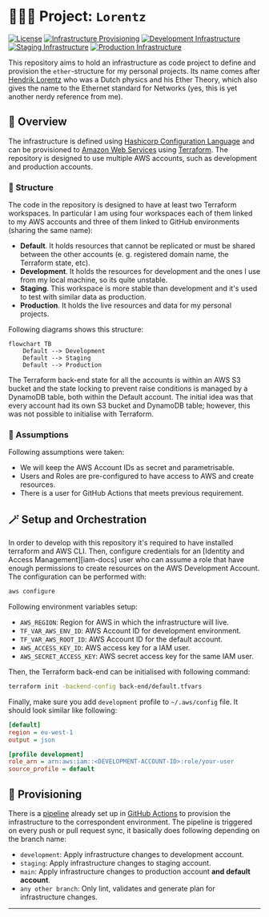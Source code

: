 # 🧑🏽‍💻 Project: `Lorentz`

[![License](https://img.shields.io/badge/License-BSD_3--Clause-blue.svg)](https://opensource.org/licenses/BSD-3-Clause) [![Infrastructure Provisioning](https://github.com/zatarain/lorentz/actions/workflows/provisioning.yml/badge.svg)](https://github.com/zatarain/lorentz/actions/workflows/provisioning.yml) [![Development Infrastructure](https://badgen.net/github/checks/zatarain/lorentz/development?label=Development&icon=terraform)](https://github.com/zatarain/lorentz/actions/workflows/provisioning.yml) [![Staging Infrastructure](https://badgen.net/github/checks/zatarain/lorentz/staging?label=Staging&icon=terraform)](https://github.com/zatarain/lorentz/actions/workflows/provisioning.yml)
[![Production Infrastructure](https://badgen.net/github/checks/zatarain/lorentz?label=Production&icon=terraform)](https://github.com/zatarain/lorentz/actions/workflows/provisioning.yml)

This repository aims to hold an infrastructure as code project to define and provision the `ether`-structure for my personal projects. Its name comes after [Hendrik Lorentz][hendrik-lorentz] who was a Dutch physics and his Ether Theory, which also gives the name to the Ethernet standard for Networks (yes, this is yet another nerdy reference from me).

## 🔭 Overview

The infrastructure is defined using [Hashicorp Configuration Language][hcl-docs] and can be provisioned to [Amazon Web Services][aws-docs] using [Terraform][terraform]. The repository is designed to use multiple AWS accounts, such as development and production accounts.

### 🧩 Structure

The code in the repository is designed to have at least two Terraform workspaces. In particular I am using four workspaces each of them linked to my AWS accounts and three of them linked to GitHub environments (sharing the same name):

* **Default**. It holds resources that cannot be replicated or must be shared between the other accounts (e. g. registered domain name, the Terraform state, etc).
* **Development**. It holds the resources for development and the ones I use from my local machine, so its quite unstable.
* **Staging**. This workspace is more stable than development and it's used to test with similar data as production.
* **Production**. It holds the live resources and data for my personal projects.

Following diagrams shows this structure:

```mermaid
flowchart TB
    Default --> Development
    Default --> Staging
    Default --> Production
```

The Terraform back-end state for all the accounts is within an AWS S3 bucket and the state locking to prevent raise conditions is managed by a DynamoDB table, both within the Default account. The initial idea was that every account had its own S3 bucket and DynamoDB table; however, this was not possible to initialise with Terraform.

### 💭 Assumptions

Following assumptions were taken:

* We will keep the AWS Account IDs as secret and parametrisable.
* Users and Roles are pre-configured to have access to AWS and create resources.
* There is a user for GitHub Actions that meets previous requirement.

## 🪄 Setup and Orchestration

In order to develop with this repository it's required to have installed terraform and AWS CLI. Then, configure credentials for an [Identity and Access Management][iam-docs] user who can assume a role that have  enough permissions to create resources on the AWS Development Account. The configuration can be performed with:

```sh
aws configure
```

Following environment variables setup:

* `AWS_REGION`: Region for AWS in which the infrastructure will live.
* `TF_VAR_AWS_ENV_ID`: AWS Account ID for development environment.
* `TF_VAR_AWS_ROOT_ID`: AWS Account ID for the default account.
* `AWS_ACCESS_KEY_ID`: AWS access key for a IAM user.
* `AWS_SECRET_ACCESS_KEY`: AWS secret access key for the same IAM user.

Then, the Terraform back-end can be initialised with following command:

```sh
terraform init -backend-config back-end/default.tfvars
```

Finally, make sure you add `development` profile to `~/.aws/config` file. It should look similar like following:

```ini
[default]
region = eu-west-1
output = json

[profile development]
role_arn = arn:aws:iam::<DEVELOPMENT-ACCOUNT-ID>:role/your-user
source_profile = default
```

## 🚀 Provisioning

There is a [pipeline][action-provisioning] already set up in [GitHub Actions][lorentz-actions] to provision the infrastructure to the correspondent environment. The pipeline is triggered on every push or pull request sync, it basically does following depending on the branch name:

* `development`: Apply infrastructure changes to development account.
* `staging`: Apply infrastructure changes to staging account.
* `main`: Apply infrastructure changes to production account **and default account**.
* `any other branch`: Only lint, validates and generate plan for infrastructure changes.

---

[hendrik-lorentz]: https://en.wikipedia.org/wiki/Hendrik_Lorentz
[terraform]: https://www.terraform.io
[aws-docs]: https://docs.aws.amazon.com
[hcl-docs]: https://developer.hashicorp.com/terraform/language
[lorentz-actions]: https://github.com/zatarain/lorentz/actions
[action-provisioning]: https://github.com/zatarain/lorentz/blob/main/.github/workflows/provisioning.yml

